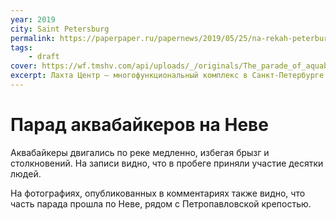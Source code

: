 ```yaml
---
year: 2019
city: Saint Petersburg
permalink: https://paperpaper.ru/papernews/2019/05/25/na-rekah-peterburga-zametili-parad/
tags:
    - draft
cover: https://wf.tmshv.com/api/uploads/_/originals/The_parade_of_aquabikers_on_the_Neva.jpg
excerpt: Лахта Центр – многофункциональный комплекс в Санкт-Петербурге со штаб-квартирой группы «Газпром» и общественными пространствами, занимающими около трети площадей
---
```


# Парад аквабайкеров на Неве

Аквабайкеры двигались по реке медленно, избегая брызг и столкновений. На записи видно, что в пробеге приняли участие десятки людей.

<!-- https://vk.com/wall-68471405_11173657 -->
<!-- <div id="vk_post_-68471405_11173657"></div>
<script type="text/javascript" src="https://vk.com/js/api/openapi.js?167"></script>
<script type="text/javascript">
  (function() {
    VK.Widgets.Post("vk_post_-68471405_11173657", -68471405, 11173657, '-ZJP0sqSOgrQ-jNoRoYjRimUeA');
  }());
</script> -->

На фотографиях, опубликованных в комментариях также видно, что часть парада прошла по Неве, рядом с Петропавловской крепостью.
